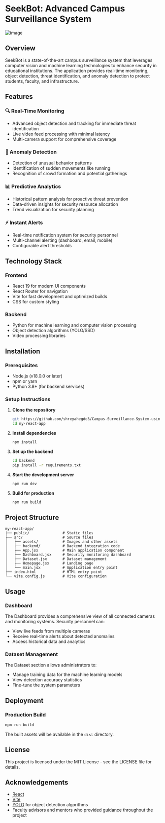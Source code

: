 # SeekBot: Advanced Campus Surveillance System

![image](https://github.com/user-attachments/assets/f907d090-6b58-4c2e-8ba1-003e72312b0a)


## Overview

SeekBot is a state-of-the-art campus surveillance system that leverages computer vision and machine learning technologies to enhance security in educational institutions. The application provides real-time monitoring, object detection, threat identification, and anomaly detection to protect students, faculty, and infrastructure.

## Features

### 🔍 Real-Time Monitoring
- Advanced object detection and tracking for immediate threat identification
- Live video feed processing with minimal latency
- Multi-camera support for comprehensive coverage

### 🚨 Anomaly Detection
- Detection of unusual behavior patterns 
- Identification of sudden movements like running
- Recognition of crowd formation and potential gatherings

### 📊 Predictive Analytics
- Historical pattern analysis for proactive threat prevention
- Data-driven insights for security resource allocation
- Trend visualization for security planning

### ⚡ Instant Alerts
- Real-time notification system for security personnel
- Multi-channel alerting (dashboard, email, mobile)
- Configurable alert thresholds

## Technology Stack

### Frontend
- React 19 for modern UI components
- React Router for navigation
- Vite for fast development and optimized builds
- CSS for custom styling

### Backend
- Python for machine learning and computer vision processing
- Object detection algorithms (YOLO/SSD)
- Video processing libraries

## Installation

### Prerequisites
- Node.js (v18.0.0 or later)
- npm or yarn
- Python 3.8+ (for backend services)

### Setup Instructions

1. **Clone the repository**
   ```bash
   git https://github.com/shreyahegde3/Campus-Surveillance-System-using-YOLOv11-and-ByteTrack-for-Real-Time-Object-Tracking
   cd my-react-app
   ```

2. **Install dependencies**
   ```bash
   npm install
   ```

3. **Set up the backend**
   ```bash
   cd backend
   pip install -r requirements.txt
   ```

4. **Start the development server**
   ```bash
   npm run dev
   ```

5. **Build for production**
   ```bash
   npm run build
   ```

## Project Structure

```
my-react-app/
├── public/               # Static files
├── src/                  # Source files
│   ├── assets/           # Images and other assets
│   ├── backend/          # Backend integration code
│   ├── App.jsx           # Main application component
│   ├── Dashboard.jsx     # Security monitoring dashboard
│   ├── Dataset.jsx       # Dataset management
│   ├── Homepage.jsx      # Landing page
│   └── main.jsx          # Application entry point
├── index.html            # HTML entry point
└── vite.config.js        # Vite configuration
```

## Usage

### Dashboard
The Dashboard provides a comprehensive view of all connected cameras and monitoring systems. Security personnel can:
- View live feeds from multiple cameras
- Receive real-time alerts about detected anomalies
- Access historical data and analytics

### Dataset Management
The Dataset section allows administrators to:
- Manage training data for the machine learning models
- View detection accuracy statistics
- Fine-tune the system parameters

## Deployment

### Production Build
```bash
npm run build
```

The built assets will be available in the `dist` directory.



## License

This project is licensed under the MIT License - see the LICENSE file for details.

## Acknowledgements

- [React](https://reactjs.org/)
- [Vite](https://vitejs.dev/)
- [YOLO](https://pjreddie.com/darknet/yolo/) for object detection algorithms
- Faculty advisors and mentors who provided guidance throughout the project

